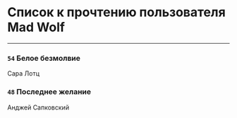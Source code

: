 # Список к прочтению пользователя Mad Wolf
---

### `54` Белое безмолвие
Сара Лотц

### `48` Последнее желание
Анджей Сапковский

